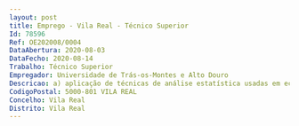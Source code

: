```yaml
--- 
layout: post
title: Emprego - Vila Real - Técnico Superior
Id: 78596
Ref: OE202008/0004
DataAbertura: 2020-08-03
DataFecho: 2020-08-14
Trabalho: Técnico Superior
Empregador: Universidade de Trás-os-Montes e Alto Douro
Descricao: a) aplicação de técnicas de análise estatística usadas em ecologia aplicada aos ecossistemasagrários.b) monitorização de parcelas de vinha sujeitas ao uso da confusão sexual contra pragas de insetos em ecossistemas mediterrânicos c) análise local e análise laboratorial relativa à morfologia e fisiologia da reprodução dos insetos d) estudo da entomofauna associada à vinha e outras culturas mediterrânicas (em particular o olival) e) estudo do papel da vegetação espontânea associada aos ecossistemas agrários mediterrânicos na entomofauna das correspondentes culturas f) apresentação de trabalhos em reuniões técnico científicas e publicação em revistas da especialidade g) elaboração de documentos para divulgação junto de agricultores e técnicos.
CodigoPostal: 5000-801 VILA REAL
Concelho: Vila Real
Distrito: Vila Real
--- 
```

